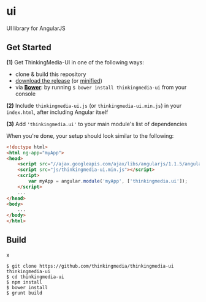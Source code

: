 # ui
UI library for AngularJS

## Get Started

**(1)** Get ThinkingMedia-UI in one of the following ways:
 - clone & build this repository
 - [download the release](http://angular-ui.github.io/ui-router/release/angular-ui-router.js) (or [minified](http://angular-ui.github.io/ui-router/release/angular-ui-router.min.js))
 - via **[Bower](http://bower.io/)**: by running `$ bower install thinkingmedia-ui` from your console

**(2)** Include `thinkingmedia-ui.js` (or `thinkingmedia-ui.min.js`) in your `index.html`, after including Angular itself

**(3)** Add `'thinkingmedia.ui'` to your main module's list of dependencies

When you're done, your setup should look similar to the following:

>
```html
<!doctype html>
<html ng-app="myApp">
<head>
    <script src="//ajax.googleapis.com/ajax/libs/angularjs/1.1.5/angular.min.js"></script>
    <script src="js/thinkingmedia-ui.min.js"></script>
    <script>
        var myApp = angular.module('myApp', ['thinkingmedia.ui']);
    </script>
    ...
</head>
<body>
    ...
</body>
</html>
```

## Build

x

```
$ git clone https://github.com/thinkingmedia/thinkingmedia-ui thinkingmedia-ui
$ cd thinkingmedia-ui
$ npm install
$ bower install
$ grunt build
```